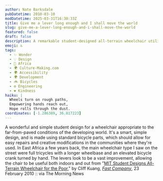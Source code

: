 ```yaml
---
author: Nate Barksdale
pubDatetime: 2010-03-10
modDatetime: 2025-03-31T16:30:33Z
title: Give me a lever long enough and I shall move the world
slug: give-me-a-lever-long-enough-and-i-shall-move-the-world
featured: false
draft: false
description: A remarkable student-designed all-terrain wheelchair utilizing standard bicycle parts for better accessibility in developing countries.
emoji: ♿
tags:
  - ✨ Wonder
  - 💡 Design
  - 🦁 Africa
  - 🌍 Culture-Making.com
  - 🌍 Accessibility
  - 🌍 Development
  - 🚲 Bicycles
  - ⚙️ Engineering
  - ❤️ Kindness
haiku: |
  Wheels turn on rough paths,  
  Empowering hands reach out,  
  Hope rolls through the dust.
coordinates: [-1.286389, 36.817223]
---
```


A wonderful and simple student design for a wheelchair appropriate to the far-from-paved conditions of the developing world. It's a smart, simple design, and is made using standard bicycle parts, which should allow for easy repairs and creative modifications in the communities where they're used. In East Africa a few years back, the main wheelchair type I saw on the street were full tricycles with a longer wheelbase and an elevated bicycle crank turned by hand. The levers look to be a vast improvement, allowing the chair to be useful both indoors and out
from "[MIT Student Designs All-Terrain Wheelchair for the Poor](http://web.archive.org/web/20100610083351/http://www.fastcompany.com:80/1559885/mit-student-designs-all-terrain-wheelchair-for-the-poor)," by Cliff Kuang, [_Fast Company_](http://web.archive.org/web/20100610083351/http://www.fastcompany.com:80/1559885/mit-student-designs-all-terrain-wheelchair-for-the-poor), 23 February 2010 :: via The Morning News
